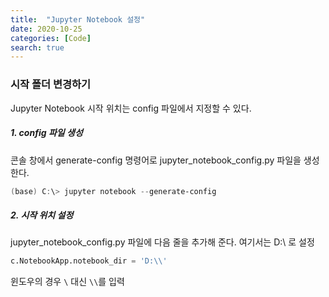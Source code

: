 ```yaml
---
title:  "Jupyter Notebook 설정"
date: 2020-10-25
categories: [Code]
search: true
---
```


### 시작 폴더 변경하기
Jupyter Notebook 시작 위치는 config 파일에서 지정할 수 있다.

##### 1. config 파일 생성
콘솔 창에서 generate-config 명령어로 jupyter_notebook_config.py 파일을 생성한다.
```powershell
(base) C:\> jupyter notebook --generate-config
```
##### 2. 시작 위치 설정
jupyter_notebook_config.py 파일에 다음 줄을 추가해 준다. 여기서는 D:\ 로 설정
```python
c.NotebookApp.notebook_dir = 'D:\\'
```
윈도우의 경우 `\` 대신 `\\`를 입력